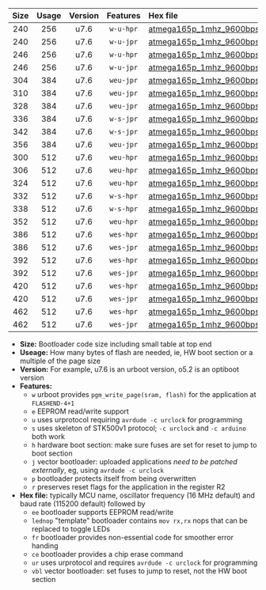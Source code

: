 |Size|Usage|Version|Features|Hex file|
|:-:|:-:|:-:|:-:|:--|
|240|256|u7.6|`w-u-hpr`|[atmega165p_1mhz_9600bps_ur.hex](https://raw.githubusercontent.com/stefanrueger/urboot/main/atmega165p_1mhz_9600bps_ur.hex)|
|240|256|u7.6|`w-u-jpr`|[atmega165p_1mhz_9600bps_ur_vbl.hex](https://raw.githubusercontent.com/stefanrueger/urboot/main/atmega165p_1mhz_9600bps_ur_vbl.hex)|
|246|256|u7.6|`w-u-hpr`|[atmega165p_1mhz_9600bps_lednop_ur.hex](https://raw.githubusercontent.com/stefanrueger/urboot/main/atmega165p_1mhz_9600bps_lednop_ur.hex)|
|246|256|u7.6|`w-u-jpr`|[atmega165p_1mhz_9600bps_lednop_ur_vbl.hex](https://raw.githubusercontent.com/stefanrueger/urboot/main/atmega165p_1mhz_9600bps_lednop_ur_vbl.hex)|
|304|384|u7.6|`weu-jpr`|[atmega165p_1mhz_9600bps_ee_ur_vbl.hex](https://raw.githubusercontent.com/stefanrueger/urboot/main/atmega165p_1mhz_9600bps_ee_ur_vbl.hex)|
|310|384|u7.6|`weu-jpr`|[atmega165p_1mhz_9600bps_ee_lednop_ur_vbl.hex](https://raw.githubusercontent.com/stefanrueger/urboot/main/atmega165p_1mhz_9600bps_ee_lednop_ur_vbl.hex)|
|328|384|u7.6|`weu-jpr`|[atmega165p_1mhz_9600bps_ee_lednop_fr_ur_vbl.hex](https://raw.githubusercontent.com/stefanrueger/urboot/main/atmega165p_1mhz_9600bps_ee_lednop_fr_ur_vbl.hex)|
|336|384|u7.6|`w-s-jpr`|[atmega165p_1mhz_9600bps_vbl.hex](https://raw.githubusercontent.com/stefanrueger/urboot/main/atmega165p_1mhz_9600bps_vbl.hex)|
|342|384|u7.6|`w-s-jpr`|[atmega165p_1mhz_9600bps_lednop_vbl.hex](https://raw.githubusercontent.com/stefanrueger/urboot/main/atmega165p_1mhz_9600bps_lednop_vbl.hex)|
|356|384|u7.6|`weu-jpr`|[atmega165p_1mhz_9600bps_ee_lednop_fr_ce_ur_vbl.hex](https://raw.githubusercontent.com/stefanrueger/urboot/main/atmega165p_1mhz_9600bps_ee_lednop_fr_ce_ur_vbl.hex)|
|300|512|u7.6|`weu-hpr`|[atmega165p_1mhz_9600bps_ee_ur.hex](https://raw.githubusercontent.com/stefanrueger/urboot/main/atmega165p_1mhz_9600bps_ee_ur.hex)|
|306|512|u7.6|`weu-hpr`|[atmega165p_1mhz_9600bps_ee_lednop_ur.hex](https://raw.githubusercontent.com/stefanrueger/urboot/main/atmega165p_1mhz_9600bps_ee_lednop_ur.hex)|
|324|512|u7.6|`weu-hpr`|[atmega165p_1mhz_9600bps_ee_lednop_fr_ur.hex](https://raw.githubusercontent.com/stefanrueger/urboot/main/atmega165p_1mhz_9600bps_ee_lednop_fr_ur.hex)|
|332|512|u7.6|`w-s-hpr`|[atmega165p_1mhz_9600bps.hex](https://raw.githubusercontent.com/stefanrueger/urboot/main/atmega165p_1mhz_9600bps.hex)|
|338|512|u7.6|`w-s-hpr`|[atmega165p_1mhz_9600bps_lednop.hex](https://raw.githubusercontent.com/stefanrueger/urboot/main/atmega165p_1mhz_9600bps_lednop.hex)|
|352|512|u7.6|`weu-hpr`|[atmega165p_1mhz_9600bps_ee_lednop_fr_ce_ur.hex](https://raw.githubusercontent.com/stefanrueger/urboot/main/atmega165p_1mhz_9600bps_ee_lednop_fr_ce_ur.hex)|
|386|512|u7.6|`wes-hpr`|[atmega165p_1mhz_9600bps_ee.hex](https://raw.githubusercontent.com/stefanrueger/urboot/main/atmega165p_1mhz_9600bps_ee.hex)|
|386|512|u7.6|`wes-jpr`|[atmega165p_1mhz_9600bps_ee_vbl.hex](https://raw.githubusercontent.com/stefanrueger/urboot/main/atmega165p_1mhz_9600bps_ee_vbl.hex)|
|392|512|u7.6|`wes-hpr`|[atmega165p_1mhz_9600bps_ee_lednop.hex](https://raw.githubusercontent.com/stefanrueger/urboot/main/atmega165p_1mhz_9600bps_ee_lednop.hex)|
|392|512|u7.6|`wes-jpr`|[atmega165p_1mhz_9600bps_ee_lednop_vbl.hex](https://raw.githubusercontent.com/stefanrueger/urboot/main/atmega165p_1mhz_9600bps_ee_lednop_vbl.hex)|
|420|512|u7.6|`wes-hpr`|[atmega165p_1mhz_9600bps_ee_lednop_fr.hex](https://raw.githubusercontent.com/stefanrueger/urboot/main/atmega165p_1mhz_9600bps_ee_lednop_fr.hex)|
|420|512|u7.6|`wes-jpr`|[atmega165p_1mhz_9600bps_ee_lednop_fr_vbl.hex](https://raw.githubusercontent.com/stefanrueger/urboot/main/atmega165p_1mhz_9600bps_ee_lednop_fr_vbl.hex)|
|462|512|u7.6|`wes-hpr`|[atmega165p_1mhz_9600bps_ee_lednop_fr_ce.hex](https://raw.githubusercontent.com/stefanrueger/urboot/main/atmega165p_1mhz_9600bps_ee_lednop_fr_ce.hex)|
|462|512|u7.6|`wes-jpr`|[atmega165p_1mhz_9600bps_ee_lednop_fr_ce_vbl.hex](https://raw.githubusercontent.com/stefanrueger/urboot/main/atmega165p_1mhz_9600bps_ee_lednop_fr_ce_vbl.hex)|

- **Size:** Bootloader code size including small table at top end
- **Useage:** How many bytes of flash are needed, ie, HW boot section or a multiple of the page size
- **Version:** For example, u7.6 is an urboot version, o5.2 is an optiboot version
- **Features:**
  + `w` urboot provides `pgm_write_page(sram, flash)` for the application at `FLASHEND-4+1`
  + `e` EEPROM read/write support
  + `u` uses urprotocol requiring `avrdude -c urclock` for programming
  + `s` uses skeleton of STK500v1 protocol; `-c urclock` and `-c arduino` both work
  + `h` hardware boot section: make sure fuses are set for reset to jump to boot section
  + `j` vector bootloader: uploaded applications *need to be patched externally*, eg, using `avrdude -c urclock`
  + `p` bootloader protects itself from being overwritten
  + `r` preserves reset flags for the application in the register R2
- **Hex file:** typically MCU name, oscillator frequency (16 MHz default) and baud rate (115200 default) followed by
  + `ee` bootloader supports EEPROM read/write
  + `lednop` "template" bootloader contains `mov rx,rx` nops that can be replaced to toggle LEDs
  + `fr` bootloader provides non-essential code for smoother error handing
  + `ce` bootloader provides a chip erase command
  + `ur` uses urprotocol and requires `avrdude -c urclock` for programming
  + `vbl` vector bootloader: set fuses to jump to reset, not the HW boot section
